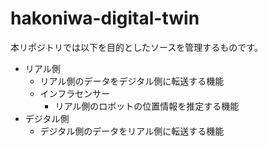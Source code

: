 # hakoniwa-digital-twin

本リポジトリでは以下を目的としたソースを管理するものです。

* リアル側
  * リアル側のデータをデジタル側に転送する機能
  * インフラセンサー
    * リアル側のロボットの位置情報を推定する機能
* デジタル側
  * デジタル側のデータをリアル側に転送する機能
  
